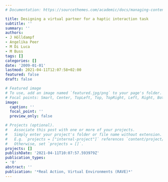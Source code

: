 ```yaml
---
# Documentation: https://sourcethemes.com/academic/docs/managing-content/

title: Designing a virtual partner for a haptic interaction task
subtitle: ''
summary: ''
authors:
- J Hölldampf
- Angelika Peer
- M Di Luca
- M Buss
tags: []
categories: []
date: '2009-01-01'
lastmod: 2021-04-11T12:07:58+02:00
featured: false
draft: false

# Featured image
# To use, add an image named `featured.jpg/png` to your page's folder.
# Focal points: Smart, Center, TopLeft, Top, TopRight, Left, Right, BottomLeft, Bottom, BottomRight.
image:
  caption: ''
  focal_point: ''
  preview_only: false

# Projects (optional).
#   Associate this post with one or more of your projects.
#   Simply enter your project's folder or file name without extension.
#   E.g. `projects = ["internal-project"]` references `content/project/deep-learning/index.md`.
#   Otherwise, set `projects = []`.
projects: []
publishDate: '2021-04-11T10:07:57.593979Z'
publication_types:
- '0'
abstract: ''
publication: '*Real Action, Virtual Environments (RAVE)*'
---
```

